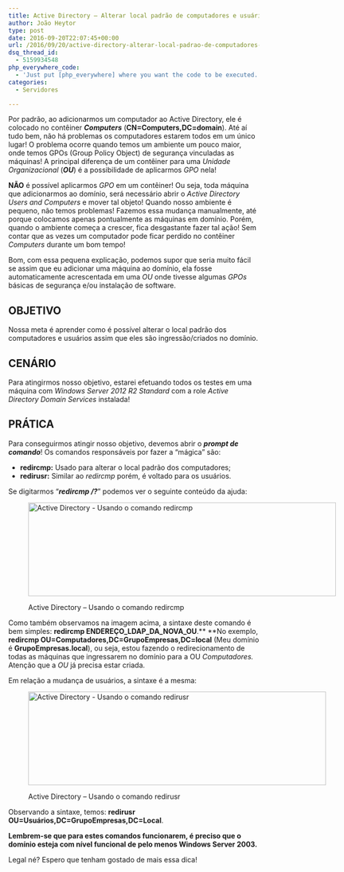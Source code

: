 ```yaml
---
title: Active Directory – Alterar local padrão de computadores e usuários
author: João Heytor
type: post
date: 2016-09-20T22:07:45+00:00
url: /2016/09/20/active-directory-alterar-local-padrao-de-computadores-e-usuarios/
dsq_thread_id:
  - 5159934548
php_everywhere_code:
  - 'Just put [php_everywhere] where you want the code to be executed.'
categories:
  - Servidores

---
```

Por padrão, ao adicionarmos um computador ao Active Directory, ele é colocado no contêiner _**Computers**_ (**CN=Computers,DC=domain**). Até aí tudo bem, não há problemas os computadores estarem todos em um único lugar! O problema ocorre quando temos um ambiente um pouco maior, onde temos GPOs (Group Policy Object) de segurança vinculadas as máquinas! A principal diferença de um contêiner para uma _Unidade Organizacional_ (_**OU**_) é a possibilidade de aplicarmos _GPO_ nela!

**NÃO** é possível aplicarmos _GPO_ em um contêiner! Ou seja, toda máquina que adicionarmos ao domínio, será necessário abrir o _Active Directory Users and Computers_ e mover tal objeto! Quando nosso ambiente é pequeno, não temos problemas! Fazemos essa mudança manualmente, até porque colocamos apenas pontualmente as máquinas em domínio. Porém, quando o ambiente começa a crescer, fica desgastante fazer tal ação! Sem contar que as vezes um computador pode ficar perdido no contêiner _Computers_ durante um bom tempo!

Bom, com essa pequena explicação, podemos supor que seria muito fácil se assim que eu adicionar uma máquina ao domínio, ela fosse automaticamente acrescentada em uma _OU_ onde tivesse algumas _GPOs_ básicas de segurança e/ou instalação de software.

<!--more-->

## OBJETIVO

Nossa meta é aprender como é possível alterar o local padrão dos computadores e usuários assim que eles são ingressão/criados no domínio.

## CENÁRIO

Para atingirmos nosso objetivo, estarei efetuando todos os testes em uma máquina com _Windows Server 2012 R2 Standard_ com a role _Active Directory Domain Services_ instalada!

## PRÁTICA

Para conseguirmos atingir nosso objetivo, devemos abrir o _**prompt de comando**_! Os comandos responsáveis por fazer a &#8220;mágica&#8221; são:

  * **redircmp:** Usado para alterar o local padrão dos computadores;
  * **redirusr:** Similar ao _redircmp_ porém, é voltado para os usuários.

Se digitarmos &#8220;_**redircmp /?**_&#8221; podemos ver o seguinte conteúdo da ajuda:<figure id="attachment_1131" aria-describedby="caption-attachment-1131" style="width: 618px" class="wp-caption aligncenter">

[<img loading="lazy" class="wp-image-1131 size-full" src="/img/2016/09/002.png" alt="Active Directory - Usando o comando redircmp" width="618" height="188" />][1]<figcaption id="caption-attachment-1131" class="wp-caption-text">Active Directory &#8211; Usando o comando redircmp</figcaption></figure> 

Como também observamos na imagem acima, a sintaxe deste comando é bem simples: **redircmp ENDEREÇO\_LDAP\_DA\_NOVA\_OU**.** **No exemplo, **redircmp OU=Computadores,DC=GrupoEmpresas,DC=local** (Meu domínio é **GrupoEmpresas.local**), ou seja, estou fazendo o redirecionamento de todas as máquinas que ingressarem no domínio para a OU _Computadores._ Atenção que a _OU_ já precisa estar criada.

Em relação a mudança de usuários, a sintaxe é a mesma:<figure id="attachment_1132" aria-describedby="caption-attachment-1132" style="width: 598px" class="wp-caption aligncenter">

[<img loading="lazy" class="wp-image-1132 size-full" src="/img/2016/09/003.png" alt="Active Directory - Usando o comando redirusr" width="598" height="188" />][2]<figcaption id="caption-attachment-1132" class="wp-caption-text">Active Directory &#8211; Usando o comando redirusr</figcaption></figure> 

Observando a sintaxe, temos: **redirusr OU=Usuários,DC=GrupoEmpresas,DC=Local**.

**Lembrem-se que para estes comandos funcionarem, é preciso que o domínio esteja com nível funcional de pelo menos Windows Server 2003.**

Legal né? Espero que tenham gostado de mais essa dica!

 [1]: /img/2016/09/002.png
 [2]: /img/2016/09/003.png